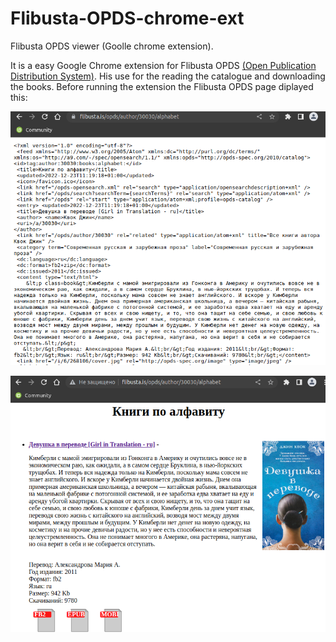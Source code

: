 # Flibusta-OPDS-chrome-ext
Flibusta OPDS viewer (Goolle chrome extension).

It is a easy Google Chrome extension for Flibusta OPDS [(Open Publication Distribution System)](https://en.wikipedia.org/wiki/Open_Publication_Distribution_System). His use for the reading the catalogue and downloading the books.
Before running the extension the Flibusta OPDS page diplayed this:

![Before running the extension](https://github.com/bigbigmdm/Flibusta-OPDS-chrome-ext/blob/main/img/before.png) 

![After running the extension](https://github.com/bigbigmdm/Flibusta-OPDS-chrome-ext/blob/main/img/after.png) 
